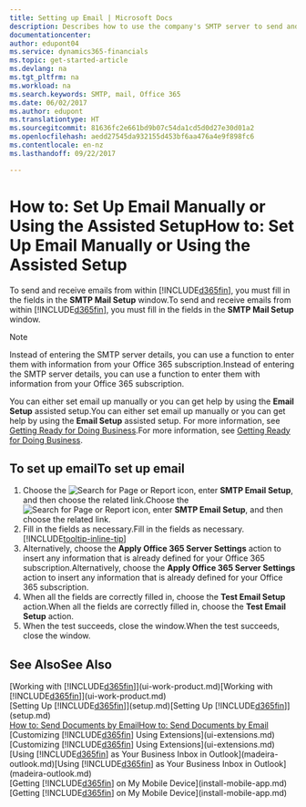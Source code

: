 ```yaml
---
title: Setting up Email | Microsoft Docs
description: Describes how to use the company's SMTP server to send and receive email messages within Financials, or alternatively how to use the email server settings created with the Office 365 subscription.
documentationcenter: 
author: edupont04
ms.service: dynamics365-financials
ms.topic: get-started-article
ms.devlang: na
ms.tgt_pltfrm: na
ms.workload: na
ms.search.keywords: SMTP, mail, Office 365
ms.date: 06/02/2017
ms.author: edupont
ms.translationtype: HT
ms.sourcegitcommit: 81636fc2e661bd9b07c54da1cd5d0d27e30d01a2
ms.openlocfilehash: aedd27545da932155d453bf6aa476a4e9f898fc6
ms.contentlocale: en-nz
ms.lasthandoff: 09/22/2017

---
```

# <a name="how-to-set-up-email-manually-or-using-the-assisted-setup"></a><span data-ttu-id="26e98-103">How to: Set Up Email Manually or Using the Assisted Setup</span><span class="sxs-lookup"><span data-stu-id="26e98-103">How to: Set Up Email Manually or Using the Assisted Setup</span></span>
<span data-ttu-id="26e98-104">To send and receive emails from within [!INCLUDE[d365fin](includes/d365fin_md.md)], you must fill in the fields in the **SMTP Mail Setup** window.</span><span class="sxs-lookup"><span data-stu-id="26e98-104">To send and receive emails from within [!INCLUDE[d365fin](includes/d365fin_md.md)], you must fill in the fields in the **SMTP Mail Setup** window.</span></span>

> [!NOTE]  
>   <span data-ttu-id="26e98-105">Instead of entering the SMTP server details, you can use a function to enter them with information from your Office 365 subscription.</span><span class="sxs-lookup"><span data-stu-id="26e98-105">Instead of entering the SMTP server details, you can use a function to enter them with information from your Office 365 subscription.</span></span>

<span data-ttu-id="26e98-106">You can either set email up manually or you can get help by using the **Email Setup** assisted setup.</span><span class="sxs-lookup"><span data-stu-id="26e98-106">You can either set email up manually or you can get help by using the **Email Setup** assisted setup.</span></span> <span data-ttu-id="26e98-107">For more information, see [Getting Ready for Doing Business](ui-get-ready-business.md).</span><span class="sxs-lookup"><span data-stu-id="26e98-107">For more information, see [Getting Ready for Doing Business](ui-get-ready-business.md).</span></span>  

## <a name="to-set-up-email"></a><span data-ttu-id="26e98-108">To set up email</span><span class="sxs-lookup"><span data-stu-id="26e98-108">To set up email</span></span>
1. <span data-ttu-id="26e98-109">Choose the ![Search for Page or Report](media/ui-search/search_small.png "Search for Page or Report icon") icon, enter **SMTP Email Setup**, and then choose the related link.</span><span class="sxs-lookup"><span data-stu-id="26e98-109">Choose the ![Search for Page or Report](media/ui-search/search_small.png "Search for Page or Report icon") icon, enter **SMTP Email Setup**, and then choose the related link.</span></span>
2. <span data-ttu-id="26e98-110">Fill in the fields as necessary.</span><span class="sxs-lookup"><span data-stu-id="26e98-110">Fill in the fields as necessary.</span></span> [!INCLUDE[tooltip-inline-tip](includes/tooltip-inline-tip_md.md)]
3. <span data-ttu-id="26e98-111">Alternatively, choose the **Apply Office 365 Server Settings** action to insert any information that is already defined for your Office 365 subscription.</span><span class="sxs-lookup"><span data-stu-id="26e98-111">Alternatively, choose the **Apply Office 365 Server Settings** action to insert any information that is already defined for your Office 365 subscription.</span></span>
4. <span data-ttu-id="26e98-112">When all the fields are correctly filled in, choose the **Test Email Setup** action.</span><span class="sxs-lookup"><span data-stu-id="26e98-112">When all the fields are correctly filled in, choose the **Test Email Setup** action.</span></span>
5. <span data-ttu-id="26e98-113">When the test succeeds, close the window.</span><span class="sxs-lookup"><span data-stu-id="26e98-113">When the test succeeds, close the window.</span></span>

## <a name="see-also"></a><span data-ttu-id="26e98-114">See Also</span><span class="sxs-lookup"><span data-stu-id="26e98-114">See Also</span></span>  
<span data-ttu-id="26e98-115">[Working with [!INCLUDE[d365fin](includes/d365fin_md.md)]](ui-work-product.md)</span><span class="sxs-lookup"><span data-stu-id="26e98-115">[Working with [!INCLUDE[d365fin](includes/d365fin_md.md)]](ui-work-product.md)</span></span>  
<span data-ttu-id="26e98-116">[Setting Up [!INCLUDE[d365fin](includes/d365fin_md.md)]](setup.md)</span><span class="sxs-lookup"><span data-stu-id="26e98-116">[Setting Up [!INCLUDE[d365fin](includes/d365fin_md.md)]](setup.md)</span></span>  
[<span data-ttu-id="26e98-117">How to: Send Documents by Email</span><span class="sxs-lookup"><span data-stu-id="26e98-117">How to: Send Documents by Email</span></span>](ui-how-send-documents-email.md)  
<span data-ttu-id="26e98-118">[Customizing [!INCLUDE[d365fin](includes/d365fin_md.md)] Using Extensions](ui-extensions.md)</span><span class="sxs-lookup"><span data-stu-id="26e98-118">[Customizing [!INCLUDE[d365fin](includes/d365fin_md.md)] Using Extensions](ui-extensions.md)</span></span>  
<span data-ttu-id="26e98-119">[Using [!INCLUDE[d365fin](includes/d365fin_md.md)] as Your Business Inbox in Outlook](madeira-outlook.md)</span><span class="sxs-lookup"><span data-stu-id="26e98-119">[Using [!INCLUDE[d365fin](includes/d365fin_md.md)] as Your Business Inbox in Outlook](madeira-outlook.md)</span></span>  
<span data-ttu-id="26e98-120">[Getting [!INCLUDE[d365fin](includes/d365fin_md.md)] on My Mobile Device](install-mobile-app.md)</span><span class="sxs-lookup"><span data-stu-id="26e98-120">[Getting [!INCLUDE[d365fin](includes/d365fin_md.md)] on My Mobile Device](install-mobile-app.md)</span></span>

